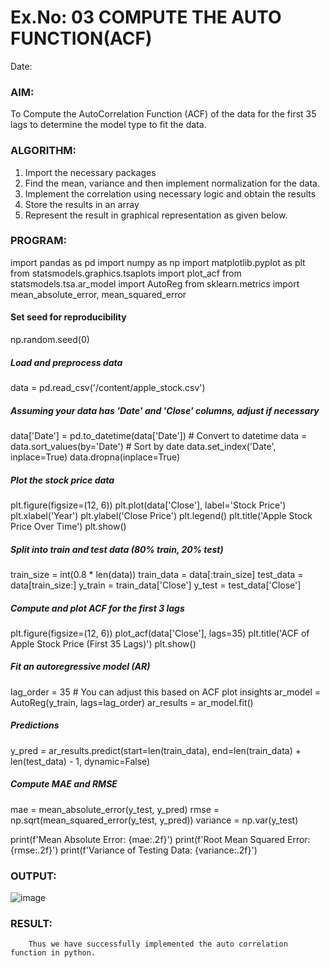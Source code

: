 # Ex.No: 03   COMPUTE THE AUTO FUNCTION(ACF)
Date: 

### AIM:
To Compute the AutoCorrelation Function (ACF) of the data for the first 35 lags to determine the model
type to fit the data.
### ALGORITHM:
1. Import the necessary packages
2. Find the mean, variance and then implement normalization for the data.
3. Implement the correlation using necessary logic and obtain the results
4. Store the results in an array
5. Represent the result in graphical representation as given below.
### PROGRAM:
import pandas as pd
import numpy as np
import matplotlib.pyplot as plt
from statsmodels.graphics.tsaplots import plot_acf
from statsmodels.tsa.ar_model import AutoReg
from sklearn.metrics import mean_absolute_error, mean_squared_error

#### Set seed for reproducibility
np.random.seed(0)

##### Load and preprocess data
data = pd.read_csv('/content/apple_stock.csv')

##### Assuming your data has 'Date' and 'Close' columns, adjust if necessary
data['Date'] = pd.to_datetime(data['Date'])  # Convert to datetime
data = data.sort_values(by='Date')  # Sort by date
data.set_index('Date', inplace=True)
data.dropna(inplace=True)

##### Plot the stock price data
plt.figure(figsize=(12, 6))
plt.plot(data['Close'], label='Stock Price')
plt.xlabel('Year')
plt.ylabel('Close Price')
plt.legend()
plt.title('Apple Stock Price Over Time')
plt.show()

##### Split into train and test data (80% train, 20% test)
train_size = int(0.8 * len(data))
train_data = data[:train_size]
test_data = data[train_size:]
y_train = train_data['Close']
y_test = test_data['Close']

##### Compute and plot ACF for the first 3 lags
plt.figure(figsize=(12, 6))
plot_acf(data['Close'], lags=35)
plt.title('ACF of Apple Stock Price (First 35 Lags)')
plt.show()

##### Fit an autoregressive model (AR)
lag_order = 35  # You can adjust this based on ACF plot insights
ar_model = AutoReg(y_train, lags=lag_order)
ar_results = ar_model.fit()

##### Predictions
y_pred = ar_results.predict(start=len(train_data), end=len(train_data) + len(test_data) - 1, dynamic=False)

##### Compute MAE and RMSE
mae = mean_absolute_error(y_test, y_pred)
rmse = np.sqrt(mean_squared_error(y_test, y_pred))
variance = np.var(y_test)

print(f'Mean Absolute Error: {mae:.2f}')
print(f'Root Mean Squared Error: {rmse:.2f}')
print(f'Variance of Testing Data: {variance:.2f}')


### OUTPUT:

![image](https://github.com/user-attachments/assets/f6c1642e-a9d0-431d-a5b8-097c77f0b2d0)


### RESULT:
        Thus we have successfully implemented the auto correlation function in python.

